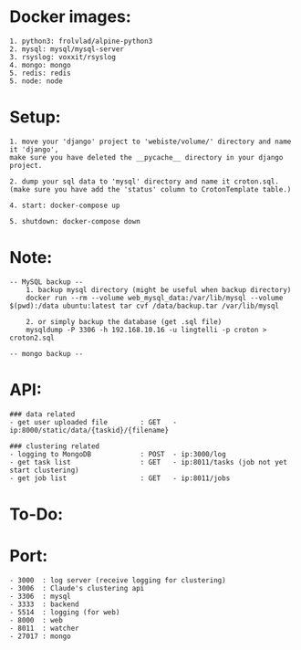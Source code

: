 # Docker images:
	1. python3: frolvlad/alpine-python3
	2. mysql: mysql/mysql-server
	3. rsyslog: voxxit/rsyslog
	4. mongo: mongo
	5. redis: redis
	5. node: node


# Setup:
	1. move your 'django' project to 'webiste/volume/' directory and name it 'django',
	make sure you have deleted the __pycache__ directory in your django project.

	2. dump your sql data to 'mysql' directory and name it croton.sql.
	(make sure you have add the 'status' column to CrotonTemplate table.)

	4. start: docker-compose up
	
	5. shutdown: docker-compose down


# Note:
	-- MySQL backup --
		1. backup mysql directory (might be useful when backup directory)
		docker run --rm --volume web_mysql_data:/var/lib/mysql --volume $(pwd):/data ubuntu:latest tar cvf /data/backup.tar /var/lib/mysql

		2. or simply backup the database (get .sql file)
		mysqldump -P 3306 -h 192.168.10.16 -u lingtelli -p croton > croton2.sql
	
	-- mongo backup --


# API:
	### data related
	- get user uploaded file		: GET	- ip:8000/static/data/{taskid}/{filename}

	### clustering related
	- logging to MongoDB			: POST	- ip:3000/log
	- get task list					: GET	- ip:8011/tasks (job not yet start clustering)
	- get job list					: GET	- ip:8011/jobs



# To-Do:


# Port:
	- 3000  : log server (receive logging for clustering)
	- 3006	: Claude's clustering api
	- 3306	: mysql
	- 3333	: backend 
	- 5514	: logging (for web)
	- 8000	: web
	- 8011	: watcher
	- 27017	: mongo
